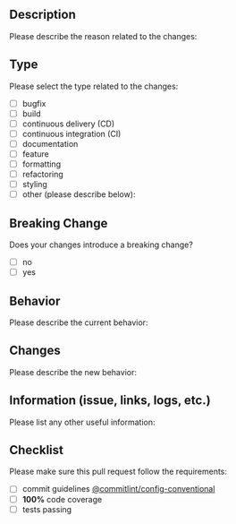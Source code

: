 ## Description

Please describe the reason related to the changes:

## Type

Please select the type related to the changes:

- [ ] bugfix
- [ ] build
- [ ] continuous delivery (CD)
- [ ] continuous integration (CI)
- [ ] documentation
- [ ] feature
- [ ] formatting
- [ ] refactoring
- [ ] styling
- [ ] other (please describe below):

## Breaking Change

Does your changes introduce a breaking change?

- [ ] no
- [ ] yes

## Behavior

Please describe the current behavior:

## Changes

Please describe the new behavior:

## Information (issue, links, logs, etc.)

Please list any other useful information:

## Checklist

Please make sure this pull request follow the requirements:

- [ ] commit guidelines [@commitlint/config-conventional](https://www.conventionalcommits.org/en/v1.0.0/#specification)
- [ ] **100%** code coverage
- [ ] tests passing
